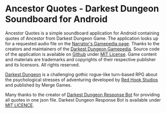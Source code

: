 # Ancestor Quotes - Darkest Dungeon Soundboard for Android
Ancestor Quotes is a simple soundboard application for Android containing quotes of Ancestor from Darkest Dungeon Game. The application looks up for a requested audio file on the <a href="https://darkestdungeon.gamepedia.com/Narrator">Narrator's Gamepedia page</a>. Thanks to the creators and maintainers of the <a href="https://darkestdungeon.gamepedia.com/">Darkest Dungeon Gamepedia</a>. Source code of the application is available on <a href="https://github.com/tomasz-herman/AncestorQuotes">Github</a> under <a href="https://github.com/tomasz-herman/AncestorQuotes/blob/master/LICENSE">MIT License</a>. Game content and materials are trademarks and copyrights of their respective publisher and its licensors. All rights reserved.

<a href="https://www.darkestdungeon.com/">Darkest Dungeon</a> is a challenging gothic rogue-like turn-based RPG about the psychological stresses of adventuring developed by <a href="https://www.redhookgames.com/">Red Hook Studios</a> and published by Merge Games.

Many thanks to the creator of <a href="https://github.com/JoshLmao/DarkestDungeonResponseBot">Darkest Dungeon Response Bot</a> for providing all quotes in one json file. Darkest Dungeon Response Bot is available under <a href="https://github.com/JoshLmao/DarkestDungeonResponseBot/blob/master/LICENSE">MIT LICENCE</a>.
